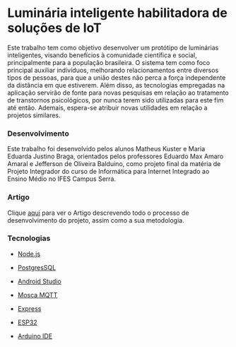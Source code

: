 # Luminária inteligente habilitadora de soluções de IoT

Este trabalho tem como objetivo desenvolver um protótipo de luminárias inteligentes, visando benefícios à comunidade científica e social, principalmente para a população brasileira. O sistema tem como foco principal auxiliar indivíduos, melhorando relacionamentos entre diversos tipos de pessoas, para que a união destes não perca a força independente da distância em que estiverem. Além disso, as tecnologias empregadas na aplicação servirão de fonte para novas pesquisas em relação ao tratamento de transtornos psicológicos, por nunca terem sido utilizadas para este fim até então. Ademais, espera-se atribuir novas utilidades em relação a projetos similares.

### Desenvolvimento

Este trabalho foi desenvolvido pelos alunos Matheus Kuster e Maria Eduarda Justino Braga, orientados pelos professores Eduardo Max Amaro Amaral e Jefferson de Oliveira Balduino, como projeto final da matéria de Projeto Integrador do curso de Informática para Internet Integrado ao Ensino Médio no IFES Campus Serra.

### Artigo

Clique [aqui] para ver o Artigo descrevendo todo o processo de desenvolvimento do projeto, assim como a sua metodologia.

### Tecnologias

- [Node.js]
- [PostgresSQL]
- [Android Studio]
- [Mosca MQTT]
- [Express]
- [ESP32]
- [Arduino IDE]

  [PostgresSQL]: <https://www.postgresql.org/>
  [Android Studio]: <https://developer.android.com/studio>
  [Mosca MQTT]: <https://github.com/mcollina/mosca>
  [Node.js]: <http://nodejs.org>
  [ESP32]: <https://www.espressif.com/en/products/hardware/esp32/overview>
  [Arduino IDE]: <https://www.arduino.cc/en/main/software>
  [Express]: <https://expressjs.com/>
  [aqui]: <https://docs.google.com/document/d/1Elix3bsTiYfrYtpN47VeISXR-EsT7jdH/edit#heading=h.gjdgxs>
